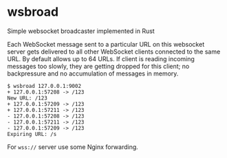 # wsbroad
Simple websocket broadcaster implemented in Rust

Each WebSocket message sent to a particular URL on this websocket server gets delivered to all other WebSocket clients connected to the same URL. By default allows up to 64 URLs. If client is reading incoming messages too slowly, they are getting dropped for this client; no backpressure and no accumulation of messages in memory.

```
$ wsbroad 127.0.0.1:9002
+ 127.0.0.1:57208 -> /123
New URL: /123
+ 127.0.0.1:57209 -> /123
+ 127.0.0.1:57211 -> /123
- 127.0.0.1:57208 -> /123
- 127.0.0.1:57211 -> /123
- 127.0.0.1:57209 -> /123
Expiring URL: /s
```

For `wss://` server use some Nginx forwarding.
